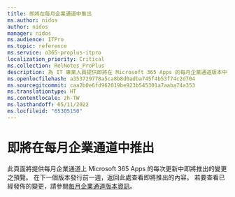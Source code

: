 ```yaml
---
title: 即將在每月企業通道中推出
ms.author: nidos
author: nidos
manager: nidos
ms.audience: ITPro
ms.topic: reference
ms.service: o365-proplus-itpro
localization_priority: Critical
ms.collection: RelNotes_ProPlus
description: 為 IT 專業人員提供即將在 Microsoft 365 Apps 的每月企業通道版本中推出的變更之預覽
ms.openlocfilehash: a353729778a5ca8b8d0adba745f4b53f74c2d704
ms.sourcegitcommit: caa2b0e6fd962019be923b545301a7aaba74a353
ms.translationtype: HT
ms.contentlocale: zh-TW
ms.lasthandoff: 05/11/2022
ms.locfileid: "65305150"
---
```

# <a name="coming-soon-to-the-monthly-enterprise-channel"></a>即將在每月企業通道中推出

此頁面將提供每月企業通道上 Microsoft 365 Apps 的每次更新中即將推出的變更之預覽。 在下一個版本發行前一週，返回此處查看即將推出的內容。 若要查看已經發佈的變更，請參閱[每月企業通道版本資訊]( monthly-enterprise-channel.md)。

[//]: # (DO NOT REMOVE)








[//]: # (DO NOT REMOVE FEATUREDETAILS CONTENT START)



 
 
[//]: # (DO NOT REMOVE FEATUREDETAILS CONTENT END)

<br/>
